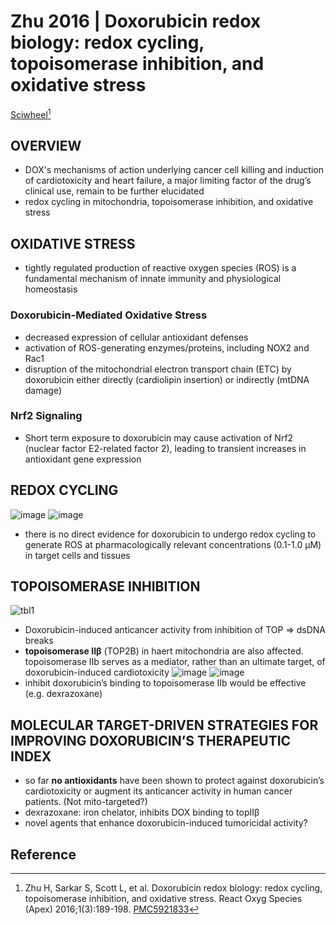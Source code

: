# Zhu 2016 | Doxorubicin redox biology: redox cycling, topoisomerase inhibition, and oxidative stress


[Sciwheel](https://sciwheel.com/work/#/items/5848395)[^Zhu2016]

<!--more-->

## OVERVIEW
* DOX's mechanisms of action underlying cancer cell killing and induction of cardiotoxicity and heart failure, a major limiting factor of the drug’s clinical use, remain to be further elucidated
* redox cycling in mitochondria, topoisomerase inhibition, and oxidative stress

## OXIDATIVE STRESS
* tightly regulated production of reactive oxygen species (ROS) is a fundamental mechanism of innate immunity and physiological homeostasis

### Doxorubicin-Mediated Oxidative Stress
* decreased expression of cellular antioxidant defenses
* activation of ROS-generating enzymes/proteins, including NOX2 and Rac1
* disruption of the mitochondrial electron transport chain (ETC) by doxorubicin either directly (cardiolipin insertion) or indirectly (mtDNA damage)

### Nrf2 Signaling
* Short term exposure to doxorubicin may cause activation of Nrf2 (nuclear factor E2-related factor 2), leading to transient increases in antioxidant gene expression

## REDOX CYCLING
![image](https://user-images.githubusercontent.com/40054455/96907373-bc9a1d80-14cd-11eb-9354-69b98f2e8463.png)
![image](https://user-images.githubusercontent.com/40054455/96907388-c02da480-14cd-11eb-8cbb-3558dd380921.png)
* there is no direct evidence for doxorubicin to undergo redox cycling to generate ROS at pharmacologically relevant concentrations (0.1-1.0 μM) in target cells and tissues

## TOPOISOMERASE INHIBITION
![tbl1](https://user-images.githubusercontent.com/40054455/86727443-07e30a00-c05e-11ea-82cb-07a45603ca06.png)
* Doxorubicin-induced anticancer activity from inhibition of TOP => dsDNA breaks
* **topoisomerase IIβ** (TOP2B) in haert mitochondria are also affected. topoisomerase IIb serves as a mediator, rather than an ultimate target, of doxorubicin-induced cardiotoxicity
![image](https://user-images.githubusercontent.com/40054455/96907429-c9b70c80-14cd-11eb-8b5c-8db641bfa69d.png)
![image](https://user-images.githubusercontent.com/40054455/96907422-c754b280-14cd-11eb-8f4e-4e8a344f4530.png)
* inhibit doxorubicin’s binding to topoisomerase IIb would be effective (e.g. dexrazoxane)

## MOLECULAR TARGET-DRIVEN STRATEGIES FOR IMPROVING DOXORUBICIN’S THERAPEUTIC INDEX
* so far **no antioxidants** have been shown to protect against doxorubicin’s cardiotoxicity or augment its anticancer activity in human cancer patients. (Not mito-targeted?)
* dexrazoxane: iron chelator, inhibits DOX binding to topIIβ
* novel agents that enhance doxorubicin-induced tumoricidal activity?

## Reference
[^Zhu2016]: Zhu H, Sarkar S, Scott L, et al. Doxorubicin redox biology: redox cycling, topoisomerase inhibition, and oxidative stress. React Oxyg Species (Apex) 2016;1(3):189-198. [PMC5921833](http://www.ncbi.nlm.nih.gov/pmc/articles/PMC5921833)

